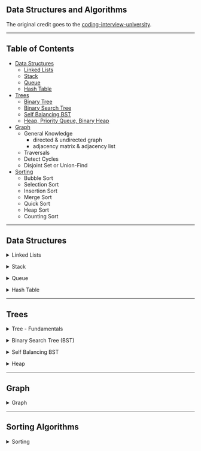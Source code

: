 ## Data Structures and Algorithms

The original credit goes to the [coding-interview-university](https://github.com/jwasham/coding-interview-university).

---

## Table of Contents

- [Data Structures](#data-structures)
  - [Linked Lists](#linked-lists)
  - [Stack](#stack)
  - [Queue](#queue)
  - [Hash Table](#hash-table)
- [Trees](#trees)
  - [Binary Tree](#binary-tree)
  - [Binary Search Tree](#bst)
  - [Self Balancing BST](#self-balancing-bst)
  - [Heap, Priority Queue, Binary Heap](#heap)
- [Graph](#graph)
  - General Knowledge
    - directed & undirected graph
    - adjacency matrix & adjacency list
  - Traversals
  - Detect Cycles
  - Disjoint Set or Union-Find
- [Sorting](#sorts)
  - Bubble Sort
  - Selection Sort
  - Insertion Sort
  - Merge Sort
  - Quick Sort
  - Heap Sort
  - Counting Sort

---

## Data Structures

<a id="linked-lists"></a>

<details>
<summary>Linked Lists</summary>
<ul>
  <li>[ ] About Linked Lists:
    <ul>
      <li>[ ] <a href="https://www.youtube.com/watch?v=HB7TcYklBHY">Singly Linked Lists Tutorial - What is a Linked List?</a></li>
      <li>[ ] <a href="https://www.coursera.org/lecture/data-structures/singly-linked-lists-kHhgK">Singly Linked Lists (video)</a></li>
      <li>[ ] <a href="https://archive.org/details/ucberkeley_webcast_htzJdKoEmO0">CS 61B - Linked Lists 1 (video)</a></li>
      <li>[ ] <a href="https://archive.org/details/ucberkeley_webcast_-c4I3gFYe3w">CS 61B - Linked Lists 2 (video)</a></li>
      <li>[ ] <a href="https://www.youtube.com/watch?v=QN6FPiD0Gzo">C code (video)</a> - just portions about Node struct and *memory allocation*.</li>
    </ul>
  </li>
</ul>
<ul>
  <li>[ ] <a href="https://www.geeksforgeeks.org/linked-list-vs-array/?ref=lbp">Linked List vs Arrays</a>
    <ul>
      <li>[ ] <a href="https://www.coursera.org/lecture/data-structures-optimizing-performance/core-linked-lists-vs-arrays-rjBs9">Core Linked Lists Vs Arrays (video)</a></li>
      <li>[ ] <a href="https://www.coursera.org/lecture/data-structures-optimizing-performance/in-the-real-world-lists-vs-arrays-QUaUd">In The Real World Linked Lists Vs Arrays (video)</a></li>
    </ul>
  </li>
</ul>
<ul>
  <li>[ ] Vector vs. List - <a href="https://www.youtube.com/watch?v=YQs6IC-vgmo)">why you should avoid linked lists (video)</a> -  (this is from <a href="https://youtu.be/m0H5bUPfwn8?t=2690">GoingNative 2012 - Day 1 - C++11 style</a>)</li>
  <li>[ ] <a href="https://www.eskimo.com/~scs/cclass/int/sx8.html">Pointers to Pointers</a> - for passing a pointer to a function that may change the address where that pointer points</li>
</ul>
<ul>
  <li>[x] Implement Singly-Linked List (with or without tail pointer)
    <ul>
      <li>[x] size() - returns number of data elements in list</li>
      <li>[x] empty() - bool returns true if empty</li>
      <li>[x] getNode(index) - returns the value of the nth item (starting at 0 for first)</li>
      <li>[x] prepend(value) - adds an item to the front of the list</li>
      <li>[x] deleteHead() - remove front item and return its value</li>
      <li>[x] append(value) - adds an item at the end</li>
      <li>[x] deleteTail() - removes end item and returns its value</li>
      <li>[x] front() - get value of front item</li>
      <li>[x] back() - get value of end item</li>
      <li>[x] insert(index, value) - insert value at index, so current item at that index is pointed to by new item at index</li>
      <li>[x] erase(index) - removes node at given index</li>
      <li>[x] reverse() - reverses the list
        <ul>
          <li>[x] implemented iteratively</li>
          <li>[x] implemented recursively</li>
        </ul>
      </li>
      <li>[x] removeValue(value) - removes the first item in the list with this value</li>
      <li>[x] find(value) - returns the 1st node with a value if exists; othewise returns null</li>
    </ul>
  </li>
    </ul>
  </li>
</ul>
<ul>
  <li>[x] Doubly-linked List:
  <ul>
    <li>[x] <a href="https://www.coursera.org/lecture/data-structures/doubly-linked-lists-jpGKD">Doubly Linked List (video)</a></li>
    <li>[x] (<b>Optional</b>) Implement Doubly-Linked List</li>
      <ul>
        <li>[x] prepend(value) - adds an item to the front of the list</li>
        <li>[x] deleteHead() - remove front item and return its value</li>
        <li>[x] append(value) - adds an item at the end</li>
        <li>[x] deleteTail() - removes end item and returns its value</li>
        <li>[x] insert(index, value) - insert value at index, so current item at that index is pointed to by new item at index</li>
        <li>[x] erase(index) - removes node at given index</li>
        <li>[x] reverse() - reverses the list</li>
        <li>[x] removeValue(value) - removes the first item in the list with this value</li>
        <li>[x] find(value) - returns the 1st node with a value if exists; othewise returns null</li>
      </ul>
    </li>
  </ul>
</ul>
<ul>
  <li>[ ] XOR Linked List
    <ul>
      <li>[ ] <a href="https://iq.opengenus.org/xor-linked-list/">XOR Linked List</a></li>
      <li> (<b>Optional</b>) Implement:
        <ul>
          <li>[ ] traverse - print all values in the list in forward direction</li>
          <li>[ ] push_front(value) - adds an item to the front of the list</li>
          <li>[ ] pop_front() - remove front item and return its value</li>
          <li>[ ] push_back(value) - adds an item at the end</li>
          <li>[ ] pop_back() - removes end item and returns its value</li>
          <li>[ ] front() - get value of front item</li>
          <li>[ ] back() - get value of end item</li>
          <li>[ ] insert(index, value) - insert value at index, so current item at that index is pointed to by new item at index</li>
        </ul>
      </li>
    </ul>
  </li>
</ul>
<ul>
  <li>[ ] Circular-Linked List (singly linked list)
    <ul>
      <li>[x] <a href="https://www.geeksforgeeks.org/circular-linked-list/?ref=lbp">Circular Linked List | Set 1 (Introduction and Applications</a></li>
      <li>[ ] (<b>Optional</b>) Implement a circular-linked list:
        <ul>
          <li>[x] pushFront(data) - adds an item to the front of the list</li>
          <li>[x] pushBack(data) - adds an item at the end</li>
          <li>[ ] insert_at(index, value) - insert value at index, so current item at that index is pointed to by new item at index</li>
          <li>[x] popFront() - remove front item and return its data</li>
          <li>[x] popBack() - removes end item and returns its data</li>
          <li>[ ] delete_at(index) - delete value at index </li>
          <li>[x] front() - get value of front item</li>
          <li>[x] back() - get value of end item</li>
          <li>[ ] reverse() - reverses the list</li>
        </ul>
      </li>
    </ul>
  </li>
</ul>
</details>

<a id="stack"></a>

<details>
<summary>Stack</summary>
<ul>
  <li>[x] <a href="https://www.geeksforgeeks.org/stack-data-structure-introduction-program/">Stack Data Structure (Introduction and Program)</a></li>
  <li>[x] <a href="https://www.coursera.org/lecture/data-structures/stacks-UdKzQ">Stack (video)</a></li>
</ul>
<ul>
  <li>[x] Implement using a linked list:</li>
  <ul>
    <li>[x] push(data) - adds data at position top</li>
    <li>[x] pop() - returns data and removes recently added element (top)</li>
    <li>[x] peek() - returns data at top of the stack</li>
    <li>[x] empty()</li>
  </ul>
</ul>
<ul>
  <li>[x] (<b>Optional</b>) Implement using a fixed-sized array - optional because it's trivial:</li>
  <ul>
    <li>[x] push(data) - adds data at position top</li>
    <li>[x] pop() - returns data and removes recently added element (top)</li>
    <li>[x] peek() - returns data at top of the stack</li>
    <li>[x] empty()</li>
    <li>[x] full()</li>
  </ul>
</ul>
<ul>
  <li>[x] Cost:</li>
  <ul>
     <li>push: O(1) (amortized, linked list and array)</li>
     <li>pop: O(1) (linked list and array)</li>
     <li>top: O(1) (linked list and array)</li>
     <li>empty: O(1) (linked list and array)</li>
  </ul>
</ul>
</details>

<a id="queue"></a>

<details>
<summary>Queue</summary>
<ul>
  <li>[x] <a href="https://www.geeksforgeeks.org/queue-set-1introduction-and-array-implementation/">Queue | Set 1 (Introduction and Array Implementation)</a></li>
  <li>[x] <a href="https://www.geeksforgeeks.org/circular-queue-set-1-introduction-array-implementation/">Circular Queue (Ring Buffer)</a></li>
  <li>[x] <a href="https://en.wikipedia.org/wiki/Circular_buffer">Circular buffer/FIFO</a></li>
</ul>
<ul>
  <li>[x] Implement a queue</li>
    <ul>
      <li>[x] using a linked-list (w/ tail pointer):</li>
      <ul>
        <li>[x] enqueue(data) - add data at the end of the queue </li>
        <li>[x] dequeue() - remove and return the first element in the queue </li>
        <li>[x] empty() - check if queue is empty </li>
      </ul>
      <li>[x] using a fixed-sized array:</li>
      <ul>
        <li>[x] enqueue(data) - adds a data at the end of the list iff space is available</li>
        <li>[x] dequeue() - remove and return the first element in the queue</li>
        <li>[x] empty() - check if queue is empty </li>
        <li>[x] full() - check if queue is full </li>
      </ul>
    </ul>
</ul>
<ul>
  <li>[x] Implement a Circular Queue - LinkedList
    <ul>
      <li>[x] enqueue(data) - add data at the end of the queue </li>
      <li>[x] dequeue() - remove and return the first element in the queue </li>
      <li>[x] empty() - check if queue is empty</li>
      <li>[x] front() - gets the first element</li>
      <li>[x] rear() - gets the last element</li>
    </ul>
  </li>
</ul>
<ul>
  <li>[x] Cost:</li>
    <ul>
      <li>enqueue: O(1) (amortized, linked list and array)</li>
      <li>dequeue: O(1) (linked list and array)</li>
      <li>empty: O(1) (linked list and array)</li>
    </ul>
</ul>
<ul>
  <li>[x] Implement a Double-Ended Queue - LinkedList
    <ul>
    <li>
    resource: <a href="https://www.programiz.com/dsa/deque">https://www.programiz.com/dsa/deque</a>
    </li>
    </ul>
    <ul>
      <li>[x] addFront(data) - add new data in front of the queue</li>
      <li>[x] addRear(data) - add data at the end of the queue </li>
      <li>[x] removeFront(data) - remove and return the first element in the queue </li>
      <li>[x] removeRear(data) - remove and return the last element in the queue </li>
      <li>[x] empty() - check if queue is empty </li>
      <li>[x] front() - gets the first element</li>
      <li>[x] rear() - gets the last element</li>
    </ul>
  </li>
</ul>
<ul>
  <li>[x] Cost:</li>
    <ul>
      <li>All operations are constant except 'removeRear' unless doubly linked list is used with a tail node. </li>
    </ul>
</ul>
</details>

<a id="hash-table"></a>

<details>
<summary>Hash Table</summary>
<ul>
  <li>[ ] <a href="https://www.educative.io/edpresso/what-is-hashing">What is hashing?</a></li>
  <ul>
    <li>what is hashing? collision? where is it used?</li>
    <li><a href="https://computersciencewiki.org/index.php/Hashing">Hashing</a></li>
  </ul>
</ul>
<ul>
  <li>[ ] <a href="https://en.wikibooks.org/wiki/A-level_Computing/AQA/Paper_1/Fundamentals_of_data_structures/Hash_tables_and_hashing">Fundamentals of data structures: Hashing</a></li>
    <ul>
      <li>[ ] Hashing tables</li>
      <li>[ ] Hashing Algorithms</li>
      <li>[ ] Collisions (open and closed addressing)</li>
    </ul>
</ul>
<ul>
  <li>videos:</li>
  <ul>
    <li>[ ] <a href="https://www.youtube.com/watch?v=0M_kIqhwbFo&list=PLUl4u3cNGP61Oq3tWYp6V_F-5jb5L2iHb&index=8">Hashing with Chaining (video)</a></li>
    <li>[ ] <a href="https://www.youtube.com/watch?v=BRO7mVIFt08&index=9&list=PLUl4u3cNGP61Oq3tWYp6V_F-5jb5L2iHb">Table Doubling, Karp-Rabin (video)</a></li>
    <li>[ ] <a href="https://www.youtube.com/watch?v=rvdJDijO2Ro&index=10&list=PLUl4u3cNGP61Oq3tWYp6V_F-5jb5L2iHb">Open Addressing, Cryptographic Hashing (video)</a></li>
    <li>[ ] <a href="https://www.youtube.com/watch?v=z0lJ2k0sl1g&list=PLUl4u3cNGP6317WaSNfmCvGym2ucw3oGp&index=11">(Advanced) Randomization: Universal & Perfect Hashing (video)</a></li>
    <li>[ ] <a href="https://www.youtube.com/watch?v=N0COwN14gt0&list=PL2B4EEwhKD-NbwZ4ezj7gyc_3yNrojKM9&index=4">(Advanced) Perfect hashing (video)</a></li>
  </ul>
</ul>
<ul>
  <li>online courses:</li>
    <ul>
      <li>[ ] <a href="https://www.coursera.org/lecture/data-structures-optimizing-performance/core-hash-tables-m7UuP">Core Hash Tables (video)</a></li>
      <li>[ ] <a href="https://www.coursera.org/learn/data-structures/home/week/4">Data Structures (video)</a></li>
      <li>[ ] <a href="https://www.coursera.org/lecture/data-structures/phone-book-problem-NYZZP">Phone Book Problem (video)</a></li>
      <li>distributed hash tables:</li>
      <ul>
        <li>[ ] <a href="https://www.coursera.org/lecture/data-structures/instant-uploads-and-storage-optimization-in-dropbox-DvaIb">Instant Uploads And Storage Optimization In Dropbox (video)</a></li>
        <li>[ ] <a href="https://www.coursera.org/lecture/data-structures/distributed-hash-tables-tvH8H">Distributed Hash Tables (video)</a></li>
      </ul>
    </ul>
</ul>
<ul>
  <li>[ ] Implement with array using linear probing</li>
  <ul>
    <li>[ ] hash(k, v) </li>
    <li>[ ] add(key, value) - if key already exists, update value</li>
    <li>[ ] remove(key)</li>
    <li>extra resources: </li>
    <ul>
      <li><a href="https://www.sanfoundry.com/c-program-implement-hash-tables-linear-probing/">C Program to Implement Hash Tables with Linear Probing</a></li>
      <li> <a href="https://benhoyt.com/writings/hash-table-in-c/">How to implement a hash table (in C)</a></li>
    </ul>
  </ul>
</ul>
</details>

---

## Trees

<a id="tree"></a>

<details>
<summary>Tree - Fundamentals</summary>
<ul>
  <li>[ ] <a href="https://www.coursera.org/lecture/data-structures/trees-95qda">Series: Trees(video)</a></li>
  <li>[ ] <a href="https://www.programiz.com/dsa/trees">Tree Data Structure</a></li>
  <ul>
    <li>[ ] Basic Tree Terminologies</li>
    <li>[ ] Traversals (Inorder, Preorder, Postorder))</li>
    <li>[ ] Properties of Binary Tree</li>
    <li>[ ] Types of Binary Tree</li>
  </ul>
  <li>[ ] <a href="https://www.youtube.com/watch?v=uWL6FJhq5fM">BFS and DFS (video)</a></li>
  <li>[ ] <a href="https://www.geeksforgeeks.org/bfs-vs-dfs-binary-tree/">BFS vs DFS for Binary Tree</a></li>
</ul>
<ul>
  <li>BFS notes:</li>
  <ul>
    <li>level order (BFS, using queue)</li>
    <li>time complexity: O(n)</li>
    <li>space complexity: best: O(1), worst: O(n/2)=O(n)</li>
  </ul>
  <li>DFS notes:</li>
  <ul>
    <li>time complexity: O(n)</li>
    <li>space complexity:
      <ul>
          <li>best: O(log n) - avg. height of tree</li>
          <li>worst: O(n)</li>
      </ul>
    </li>
    <li>inorder (DFS: left, self, right)</li>
    <li>postorder (DFS: left, right, self)</li>
    <li>preorder (DFS: self, left, right)</li>
  </ul>
</ul>
</details>

<a id="bst"></a>

<details>
<summary>Binary Search Tree (BST)</summary>
<ul>
  <li>[x] <a href="https://www.youtube.com/watch?v=x6At0nzX92o&index=1&list=PLA5Lqm4uh9Bbq-E0ZnqTIa8LRaL77ica6">BST Review (video)</a></li>
  <ul>
    <li>If you're going to allow duplicate valuse, it's better to insert in on the right subtree. This will give you a stable order when doing inorder traversal.</li>
  </ul>
  <li>[ ] <a href="https://www.coursera.org/learn/data-structures/lecture/E7cXP/introduction">BST Introduction (video)</a></li>
  <li>C/C++: </li>
    <ul>
      <li>[ ] <a href="https://www.youtube.com/watch?v=COZK7NATh4k&list=PL2_aWCzGMAwI3W_JlcBbtYTwiQSsOTa6P&index=28">Binary search tree - Implementation in C/C++ (video)</a></li>
      <li>[ ] <a href="https://www.youtube.com/watch?v=hWokyBoo0aI&list=PL2_aWCzGMAwI3W_JlcBbtYTwiQSsOTa6P&index=29">BST implementation - memory allocation in stack and heap (video)</a></li>
      <li>[ ] <a href="https://www.youtube.com/watch?v=Ut90klNN264&index=30&list=PL2_aWCzGMAwI3W_JlcBbtYTwiQSsOTa6P">Find min and max element in a binary search tree (video)</a></li>
      <li>[ ] <a href="https://www.youtube.com/watch?v=_pnqMz5nrRs&list=PL2_aWCzGMAwI3W_JlcBbtYTwiQSsOTa6P&index=31">Find height of a binary tree (video)</a></li>
      <li>[ ] <a href="https://www.youtube.com/watch?v=9RHO6jU--GU&list=PL2_aWCzGMAwI3W_JlcBbtYTwiQSsOTa6P&index=32">Binary tree traversal - breadth-first and depth-first strategies (video)</a></li>
      <li>[ ] <a href="https://www.youtube.com/watch?v=86g8jAQug04&index=33&list=PL2_aWCzGMAwI3W_JlcBbtYTwiQSsOTa6P">Binary tree: Level Order Traversal (video)</a></li>
      <li>[ ] <a href="https://www.youtube.com/watch?v=gm8DUJJhmY4&index=34&list=PL2_aWCzGMAwI3W_JlcBbtYTwiQSsOTa6P">Binary tree traversal: Preorder, Inorder, Postorder (video)</a></li>
      <li>[ ] <a href="https://www.youtube.com/watch?v=yEwSGhSsT0U&index=35&list=PL2_aWCzGMAwI3W_JlcBbtYTwiQSsOTa6P">Check if a binary tree is binary search tree or not (video)</a></li>
    </ul>
</ul>
<ul>
  <li>Deletion:</li>
  <ul>
      <li>Node to be deleted is the leaf: simply remove the node.</li>
      <li>Node to be deleted has only one child: copy the child to the node and delete the child node.</li>
      <li>Node to be deleted has two children: find **inorder successor** - the minimum value in the right child of the node.</li>
      <li><a href="https://www.youtube.com/watch?v=gcULXE7ViZw&list=PL2_aWCzGMAwI3W_JlcBbtYTwiQSsOTa6P&index=36">Delete a node from Binary Search Tree (video)</a></li>
      <li><a href="https://www.youtube.com/watch?v=5cPbNCrdotA&index=37&list=PL2_aWCzGMAwI3W_JlcBbtYTwiQSsOTa6P">Inorder Successor in a binary search tree (video)</a></li>
  </ul>
</ul>
<ul>
  <li> [ ] Do research: Advantages of BST over Hash Table</li>
</ul>
<ul>
  <li>[ ] Implement BST:</li>
  <ul>
    <li>[x] insert(data) - insert data into tree</li>
    <li>[ ] get_node_count() - get count of values stored</li>
    <li>[ ] print_values() - prints the values in the tree, from min to max</li>
    <li>[ ] delete_tree()</li>
    <li>[ ] is_in_tree() - returns true if given value exists in the tree</li>
    <li>[ ] get_height() - returns the height in nodes (single node's height is 1)</li>
    <li>[ ] get_min() - returns the minimum value stored in the tree</li>
    <li>[ ] get_max() - returns the maximum value stored in the tree</li>
    <li>[ ] is_binary_search_tree()</li>
    <li>[ ] delete_value()</li>
    <li>[ ] get_successor - returns next-highest value in tree after given value, -1 if none</li>
  </ul>
</u>
</details>

<a id="self-balancing-bst"></a>

<details>
<summary>Self Balancing BST</summary>
<ul>
  <li>[ ] AVL Tree </li>
    <ul>
      <li><a href="https://www.geeksforgeeks.org/avl-tree-set-1-insertion/">Insertion</a></li>
      <li><a href="https://www.geeksforgeeks.org/avl-tree-set-2-deletion/">Deletion</a></li>
      <li><a href="https://www.geeksforgeeks.org/avl-with-duplicate-keys/">AVL with duplicate values</a></li>
      <li><a href="https://www.cs.usfca.edu/~galles/visualization/AVLtree.html">visualization</a></li>
      <li>[ ] Implement</li>
      <ul>
        <li>functions to implement -> TBD</li>
      </ul>
    </ul>
</ul>
<ul>
  <li>[ ] Red Black Tree</li>
  <ul>
    <li><a href="https://www.geeksforgeeks.org/red-black-tree-set-1-introduction-2/">Introduction</a></li>
    <li><a href=">https://www.geeksforgeeks.org/red-black-tree-set-2-insert/">Insertion</a></li>
    <li><a href="https://www.geeksforgeeks.org/red-black-tree-set-3-delete-2/">Deletion</a></li>
    <li>[ ] Implement</li>
    <ul>
      <li>functions to implement -> TBD</li>
    </ul>
  </ul>
</ul>
</details>

<a id="heap"></a>

<details>
<summary>Heap</summary>
<ul>
  <li>Heap, Priority Queue, Binary Heap</li>
  <ul>
    <li><a href="https://en.wikipedia.org/wiki/Heap_(data_structure)">Heap</a></li>
    <li><a href="https://www.coursera.org/learn/data-structures/lecture/2OpTs/introduction">Introduction (video)</a></li>
    <li><a href="https://www.coursera.org/learn/data-structures/lecture/z3l9N/naive-implementations">Naive Implementations (video)</a></li>
    <li><a href="https://www.coursera.org/learn/data-structures/lecture/GRV2q/binary-trees">Binary Trees (video)</a></li>
    <li><a href="https://www.coursera.org/learn/data-structures/supplement/S5xxz/tree-height-remark">Tree Height Remark (video)</a></li>
    <li><a href="https://www.coursera.org/learn/data-structures/lecture/0g1dl/basic-operations">Basic Operations (video)</a></li>
    <li><a href="https://www.coursera.org/learn/data-structures/lecture/gl5Ni/complete-binary-trees">Complete Binary Trees (video)</a></li>
    <li><a href="https://www.coursera.org/learn/data-structures/lecture/HxQo9/pseudocode">Pseudocode (video)</a></li>
    <li><a href="https://youtu.be/odNJmw5TOEE?list=PLFDnELG9dpVxQCxuD-9BSy2E7BWY3t5Sm&t=3291">Heap Sort - jumps to start (video)</a></li>
    <li><a href="https://www.coursera.org/learn/data-structures/lecture/hSzMO/heap-sort">Heap Sort (video)</a></li>
    <li><a href="https://www.coursera.org/learn/data-structures/lecture/dwrOS/building-a-heap">Building a heap (video)</a></li>
    <li><a href="https://www.youtube.com/watch?v=B7hVxCmfPtM&index=4&list=PLUl4u3cNGP61Oq3tWYp6V_F-5jb5L2iHb">MIT: Heaps and Heap Sort (video)</a></li>
    <li><a href="https://archive.org/details/ucberkeley_webcast_yIUFT6AKBGE">CS 61B Lecture 24: Priority Queues (video)</a></li>
    <li><a href="https://www.youtube.com/watch?v=MiyLo8adrWw">Linear Time BuildHeap (max-heap)</a></li>
  </ul>
</ul>
<ul>
  <li>[ ] Implement a max-heap:</li>
  <ul>
    <li>[ ] insert</li>
    <li>[ ] sift_up - needed for insert</li>
    <li>[ ] get_max - returns the max item, without removing it</li>
    <li>[ ] get_size() - return number of elements stored</li>
    <li>[ ] is_empty() - returns true if heap contains no elements</li>
    <li>[ ] extract_max - returns the max item, removing it</li>
    <li>[ ] sift_down - needed for extract_max</li>
    <li>[ ] remove(x) - removes item at index x</li>
    <li>[ ] heapify - create a heap from an array of elements, needed for heap_sort</li>
    <li>[ ] heap_sort() - take an unsorted array and turn it into a sorted array in-place using a max heap or min heap</li>
  </ul>
</ul>
</details>

---

## Graph

<a id="graph"></a>

<details>
<summary>Graph</summary>
<ul>
  <li><a href="https://www.geeksforgeeks.org/graph-data-structure-and-algorithms/">GeeksforGeeks: Graph Data Structure</a></li>
  <li>4 basic ways to represent a graph in memory:</li>
  <ol>
    <li>objects and pointers</li>
    <li>adjacency matrix</li>
    <li>adjacency list</li>
    <li>adjacency map</li>
  </ol>
  <li>Know pros & cons of each representation</li>
  <li>BFS and DFS - know their computational complexity, their trade offs, and how to implement them in real code</li>
  <li>When asked a question, look for a graph-based solution first, then move on if none</li>
</ul>
<ul>
  <li>Traversals</li><a id="traversals"></a>
  <ul>
    <li>[ ] <a href="https://www.youtube.com/watch?v=oFVYVzlvk9c&t=14s&ab_channel=MITOpenCourseWare">Breadth-First Search (BFS)</a></li>
    <li>[ ] <a href="https://www.youtube.com/watch?v=IBfWDYSffUU&t=32s&ab_channel=MITOpenCourseWare">Depth-First Search (DFS)</a></li>
  </ul>
</ul>
<ul>
  <li>Skiena Lectures - great intro:</li>
  <ul>
    <li>[ ] <a href="https://www.youtube.com/watch?v=Sjk0xqWWPCc&list=PLOtl7M3yp-DX6ic0HGT0PUX_wiNmkWkXx&index=10">CSE373 2020 - Lecture 10 - Graph Data Structures (video)</a></li>
    <li>[ ] <a href="https://www.youtube.com/watch?v=ZTwjXj81NVY&list=PLOtl7M3yp-DX6ic0HGT0PUX_wiNmkWkXx&index=11">CSE373 2020 - Lecture 11 - Graph Traversal (video)</a></li>
    <li>[ ] <a href="https://www.youtube.com/watch?v=KyordYB3BOs&list=PLOtl7M3yp-DX6ic0HGT0PUX_wiNmkWkXx&index=12">CSE373 2020 - Lecture 12 - Depth First Search (video)</a></li>
    <li>[ ] <a href="https://www.youtube.com/watch?v=oolm2VnJUKw&list=PLOtl7M3yp-DX6ic0HGT0PUX_wiNmkWkXx&index=13">CSE373 2020 - Lecture 13 - Minimum Spanning Trees (video)</a></li>
    <li>[ ] <a href="https://www.youtube.com/watch?v=RktgPx0MarY&list=PLOtl7M3yp-DX6ic0HGT0PUX_wiNmkWkXx&index=14">CSE373 2020 - Lecture 14 - Minimum Spanning Trees (cont.) (video)</a></li>
    <li>[ ] <a href="https://www.youtube.com/watch?v=MUe5DXRhyAo&list=PLOtl7M3yp-DX6ic0HGT0PUX_wiNmkWkXx&index=15">CSE373 2020 - Lecture 15 - Graph Algorithms (cont. 2) (video)</a></li>
  </ul>
</ul>
<ul>
  <li>Graphs (review and more):</li>
  <ul>
    <li>[ ] <a href="https://www.youtube.com/watch?v=Aa2sqUhIn-E&index=15&list=PLUl4u3cNGP61Oq3tWYp6V_F-5jb5L2iHb">6.006 Single-Source Shortest Paths Problem (video)</a></li>
    <li>[ ] <a href="https://www.youtube.com/watch?v=NSHizBK9JD8&t=1731s&ab_channel=MITOpenCourseWare">6.006 Dijkstra (video)</a></li>
    <li>[ ] <a href="https://www.youtube.com/watch?v=f9cVS_URPc0&ab_channel=MITOpenCourseWare">6.006 Bellman-Ford (video)</a></li>
    <li>[ ] <a href="https://www.youtube.com/watch?v=CHvQ3q_gJ7E&list=PLUl4u3cNGP61Oq3tWYp6V_F-5jb5L2iHb&index=18">6.006 Speeding Up Dijkstra (video)</a></li>
    <li>[ ] <a href="https://www.youtube.com/watch?v=i_AQT_XfvD8&index=6&list=PLFDnELG9dpVxQCxuD-9BSy2E7BWY3t5Sm">Aduni: Graph Algorithms I - Topological Sorting, Minimum Spanning Trees, Prim's Algorithm - Lecture 6 (video)</a></li>
    <li>[ ] <a href="https://www.youtube.com/watch?v=ufj5_bppBsA&list=PLFDnELG9dpVxQCxuD-9BSy2E7BWY3t5Sm&index=7">Aduni: Graph Algorithms II - DFS, BFS, Kruskal's Algorithm, Union Find Data Structure - Lecture 7 (video)</a></li>
    <li>[ ] <a href="https://www.youtube.com/watch?v=DiedsPsMKXc&list=PLFDnELG9dpVxQCxuD-9BSy2E7BWY3t5Sm&index=8">Aduni: Graph Algorithms III: Shortest Path - Lecture 8 (video)</a></li>
    <li>[ ] <a href="https://www.youtube.com/watch?v=XIAQRlNkJAw&list=PLFDnELG9dpVxQCxuD-9BSy2E7BWY3t5Sm&index=9">Aduni: Graph Alg. IV: Intro to geometric algorithms - Lecture 9 (video)</a></li>
    <li>[ ] <a href="https://archive.org/details/ucberkeley_webcast_zFbq8vOZ_0k">CS 61B 2014: Weighted graphs (video)</a></li>
    <li>[ ] <a href="https://www.youtube.com/watch?v=tKwnms5iRBU&index=16&list=PLUl4u3cNGP6317WaSNfmCvGym2ucw3oGp">Greedy Algorithms: Minimum Spanning Tree (video)</a></li>
    <li>[ ] <a href="https://www.youtube.com/watch?v=RpgcYiky7uw">Strongly Connected Components Kosaraju's Algorithm Graph Algorithm (video)</a></li>
  </ul>
</ul>
<ul>
  <li>Full Coursera course: <a href="https://www.coursera.org/learn/algorithms-on-graphs/home/welcome"> Algorithms on Graphs </a></li>
</ul>
<ul>
  <li>[ ] Try implementing:</li>
  <ul>
    <li>[ ] DFS with adjacency list (recursive)</li>
    <li>[ ] DFS with adjacency list (iterative with stack)</li>
    <li>[ ] DFS with adjacency matrix (recursive)</li>
    <li>[ ] DFS with adjacency matrix (iterative with stack)</li>
    <li>[ ] BFS with adjacency list</li>
    <li>[ ] BFS with adjacency matrix</li>
    <li>[ ] Dijkstra algorithm - single-source shortest path</li>
    <li>[ ] minimum spanning tree</li>
    <ul>
      <li>DFS-based algorithms (see Aduni videos above):</li>
      <li>[ ] check for cycle (needed for topological sort, since we'll check for cycle before starting)</li>
      <li>[ ] topological sort</li>
      <li>[ ] count connected components in a graph</li>
      <li>[ ] list strongly connected components</li>
      <li>[ ] check for bipartite graph</li>
    </ul>
  </ul>
</ul>
<ul>
  <li>Detect Cycles</li>
  <ul>
    <li>[ ] <a href="https://www.geeksforgeeks.org/detect-cycle-in-a-graph/">Detect Cycle in a Directed Graph</a></li>
    <li>[ ] <a href="https://www.geeksforgeeks.org/detect-cycle-undirected-graph/">Detect Cycle in an Undirected Graph</a></li>
  </ul>
</ul>
<ul>
  <li>Disjoint Set</li>
  <ul>
    <li>[ ] <a href="https://www.geeksforgeeks.org/union-find/">Introduction</a></li>
    <li>[ ] <a href="https://www.geeksforgeeks.org/union-find-algorithm-set-2-union-by-rank/">Union-Find Algorithm</a></li>
    <li>[ ] <a href="https://www.geeksforgeeks.org/union-find-algorithm-union-rank-find-optimized-path-compression/">Union-Find Algorithm - optimized path compression</a></li>
  </ul>
</ul>
</details>

---

## Sorting Algorithms

<a id="sorts"></a>

<details>
<summary>Sorting</summary>
<ul>
  <li>Stability in sorting algorithms ("Is Quicksort stable?")</li>
  <li>[ ] <a href="https://en.wikipedia.org/wiki/Sorting_algorithm#Stability">Sorting Algorithm Stability</a></li>
  <li>[ ] <a href="http://stackoverflow.com/questions/1517793/stability-in-sorting-algorithms">Stability In Sorting Algorithms</a></li>
  <li>[ ] <a href="http://www.geeksforgeeks.org/stability-in-sorting-algorithms/">Stability In Sorting Algorithms</a></li>
  <li>[ ] <a href="http://homepages.math.uic.edu/~leon/cs-mcs401-s08/handouts/stability.pdf">Sorting Algorithms - Stability</a></li>
  <li>Which algorithms can be used on linked lists? Which on arrays? Which on both?</li>
  <ul>
    <li>[ ] <a href="http://www.geeksforgeeks.org/merge-sort-for-linked-list/">Merge Sort For Linked List</a></li>
  </ul>
</ul>
<ul>
  <li>[ ] <a href="https://www.youtube.com/watch?v=P00xJgWzz2c&index=1&list=PL89B61F78B552C1AB">Bubble Sort (video)</a></li>
  <ul>
    <li><a href="https://www.youtube.com/watch?v=ni_zk257Nqo&index=7&list=PL89B61F78B552C1AB">analyzing bubble sort (video)</a></li>
    <li>Time complexity: O(n^2)</li>
    <li>Space Complexity: O(1)</li>
    <li>stable</li>
  </ul>
</ul>
<ul>
  <li>[ ] <a href="https://www.youtube.com/watch?v=6nDMgr0-Yyo&index=8&list=PL89B61F78B552C1AB">Selection Sort (video)</a></li>
  <ul>
    <li>Time complexity: O(n^2)</li>
    <li>Space Complexity: O(1)</li>
    <li>not stable</li>
  </ul>
</ul>
<ul>
  <li>[ ] <a href="https://www.youtube.com/watch?v=c4BRHC7kTaQ&index=2&list=PL89B61F78B552C1AB">Insertion Sort (video)</a></li>
  <ul>
    <li>Time complexity: O(n^2)</li>
    <li>Space Complexity: O(1)</li>
    <li>stable</li>
  </ul>
</ul>
<ul>
  <li>[ ] <a href="https://www.youtube.com/watch?v=GCae1WNvnZM&index=3&list=PL89B61F78B552C1AB">Merge Sort (video)</a></li>
  <ul>
    <li>Time complexity: O(nlogn)</li>
    <li>Space Complexity: O(n)</li>
    <li>stable</li>
  </ul>
</ul>
<ul>
  <li>[ ] <a href="https://www.youtube.com/watch?v=y_G9BkAm6B8&index=4&list=PL89B61F78B552C1AB">Quick Sort (video)</a></li>
  <ul>
    <li>Time complexity: O(nlogn)</li>
    <li>Space Complexity: O(log n)</li>
    <li>not stable</li>
  </ul>
</ul>
<ul>
  <li>[ ] <a href="https://www.geeksforgeeks.org/heap-sort/">Heap Sort</a></li>
  <ul>
    <li>Time complexity: O(nlogn)</li>
    <li>Space Complexity: O(1)</li>
    <li>not stable</li>
  </ul>
</ul>
<ul>
  <li>[ ] <a href="https://www.geeksforgeeks.org/counting-sort/">Counting Sort</a></li>
  <ul>
  <li>Time complexity: O(n + k), k = max non-negative value</li>
  <li>Space Complexity: O(k)</li>
  </ul>
</ul>
</details>

<!--
- [ ] 우선순위 큐 (Priority Queue)
- [ ] 트리 (Tree)
- [ ] 이진 트리 (Binary Tree)
- [ ] 이진 탐색 트리 (Binary Search Tree; BST)
- [ ] 해시 (Hash)
- [ ] 최소 힙 (Min Heap)
- [ ] 최대 힙 (Max Heap)
- [ ] 자가균형 이진 탐색 트리 (Self-balancing BST)
  + [ ] AVL트리 (Adelson-Velskii/Landis Tree; AVL Tree)
  + [ ] 레드-블랙 트리 (Red-Black Tree)
  + [ ] B-트리 (B-Tree)
  + [ ] 트립 (Treap, Tree + Heap)
- [ ] 무방향/방향 그래프 (Undirected/Dirceted Graph)
  + [ ] 인접 리스트 (Adjacency List)
  + [ ] 인접 행렬 (Adjacency Matrix)
- [ ] 세그먼트 트리 (Segment Tree)

## Algorithm
- [ ] 시간 복잡도 (Time Complexity)
- [ ] 공간 복잡도 (Space Complexity)
- [ ] 선형 탐색 (Linear Search)
- [ ] 이진 탐색 (Binary Search)
- [ ] 정렬 (Sorting)
  + [ ] 삽입 정렬 (Insertion Sort)
  + [ ] 병합 정렬 (Merge Sort)
  + [ ] 퀵 정렬 (Quick Sort)
  + [ ] 힙 정렬 (Heap Sort)
  + [ ] 계수 정렬 (Counting Sort)
  + [ ] 기수 정렬 (Radix Sort)
  + [ ] 위상 정렬 (Topology Sort)
---
- [ ] 깊이 우선 탐색 (Depth First Search, DFS)
- [ ] 너비 우선 탐색 (Breadth First Search, BFS)
- [ ] 브루트포스 (Brute-force)
- [ ] 그리디 (Greedy)
- [ ] 기초 다이나믹 프로그래밍 (Basic level Dynamic Programming, DP)
- [ ] 비트 마스크 (Bit Mask)
---
- [ ] 분할 정복 (Divide and Conquer)
- [ ] 중급 다이나믹 프로그래밍 (Intermediate level DP)
- [ ] 최단 경로 (Shortest Path)
  + [ ] 다익스트라 (Dijkstra)
  + [ ] 벨만포드 (Bellman-Ford)
  + [ ] 플로이드-와샬 (Floyd-Worshall)
- [ ] 최소 신장 트리 (Minimum Spanning Tree)
  + [ ] 크루스칼 (Kruskal)
  + [ ] 프림 (Prim)
- [ ] 트리
  + [ ] 인덱스 트리 (Indexed tree)
  + [ ] 펜윅 트리, 바이너리 인덱스 트리 (Fenwick Tree; Binary Indexed Tree)
- [ ] 최소 공통 조상 (Lowest Common Ancestor, LCA)
- [ ] 유니온-파인드, 서로소 집합 (Union-Find, Disjoint Set)
---
- [ ] 라인 스위핑 (Line Sweeping)
- [ ] 네트워크 플로우 (Network Flow)
- [ ] 이분 매칭 (Bipartite Matching)
- [ ] KMP 문자열 매칭 (Knute-Morris-Pratt, KMP)
- [ ] 라빈-카프 (Rabin-Karp)
- [ ] 접미사 배열 (Suffix Array)
- [ ] Longest Common Prefix, LCP
- [ ] 아호 코라식 (Aho-Corasick)
- [ ] 단절점과 단절선 (Articulation Point and Bridge)
- [ ] 강한 결합 요소 (Strongly Connected Component, SCC)
- [ ] 구간 쿼리
  + [ ] SQRT Decomposition
  + [ ] Heavy-Light Decomposition
- [ ] 스플레이 트리 ([Splay Tree](https://cubelover.tistory.com/10))
- [ ] 고속 푸리에 변환 (Fast Fourier Transform, FFT)
- [ ] Link Cut Tree, LCT

## ETC
- [ ] GCD: Euclidean Algorithm (유클리드 호제법) [🔗](https://github.com/yuueu/ds-algo/tree/main/archive/etc/euclidean/)
- [ ] Morris Traversal (threaded binary tree) [🔗](https://github.com/yuueu/ds-algo/tree/main/archive/etc/morris-traversal/)
- [ ] Primality Test (소수 판별하기) [🔗](https://github.com/yuueu/ds-algo/tree/main/archive/etc/prime/)
- [ ] Prime Factorization (소인수분해) [🔗](https://github.com/yuueu/ds-algo/tree/main/archive/etc/prime-factorization/)
- [ ] Sieve of Eratosthenes (에라토스테네스의 체) [🔗](https://github.com/yuueu/ds-algo/tree/main/archive/etc/eratosthenes) -->
